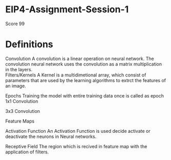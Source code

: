 # EIP4-Assignment-Session-1
Score 99
# Definitions
Convolution
A convolution is a linear operation on neural network. The convolution neural network uses the convolution as a matrix multiplication in the layers.  
Filters/Kernels
A Kernel is a multidimetional array, which consist of parameters that are used by the learning algorithms to extrct the features of an image.

Epochs
Training the model with entire training data once is called as epoch
1x1 Convolution

3x3 Convolution

Feature Maps

Activation Function
An Activation Function is used decide activate or deactivate the neurons in Neural networks. 

Receptive Field
The region which is recived in feature map with the application of filters. 
